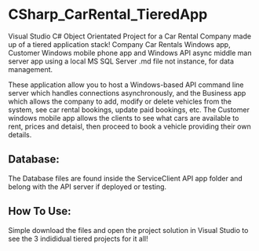# CSharp_CarRental_TieredApp
Visual Studio C# Object Orientated Project for a Car Rental Company made up of a tiered application stack! Company Car Rentals Windows app, Customer Windows mobile phone app and Windows API async middle man server app using a local MS SQL Server .md file not instance, for data management.

These application allow you to host a Windows-based API command line server which handles connections asynchronously, and the Business app which allows the company to add, modify or delete vehicles from the system, see car rental bookings, update paid bookings, etc. The Customer windows mobile app allows the clients to see what cars are available to rent, prices and detaisl, then proceed to book a vehicle providing their own details.

## Database:
The Database files are found inside the ServiceClient API app folder and belong with the API server if deployed or testing.

## How To Use:
Simple download the files and open the project solution in Visual Studio to see the 3 indididual tiered projects for it all!
